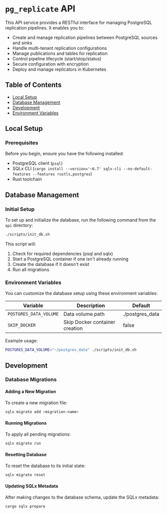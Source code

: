 # `pg_replicate` API

This API service provides a RESTful interface for managing PostgreSQL replication pipelines. It enables you to:

- Create and manage replication pipelines between PostgreSQL sources and sinks
- Handle multi-tenant replication configurations
- Manage publications and tables for replication
- Control pipeline lifecycle (start/stop/status)
- Secure configuration with encryption
- Deploy and manage replicators in Kubernetes

## Table of Contents
- [Local Setup](#local-setup)
- [Database Management](#database-management)
- [Development](#development)
- [Environment Variables](#environment-variables)

## Local Setup

### Prerequisites
Before you begin, ensure you have the following installed:
- PostgreSQL client (`psql`)
- SQLx CLI (`cargo install --version='~0.7' sqlx-cli --no-default-features --features rustls,postgres`)
- Rust toolchain

## Database Management

### Initial Setup
To set up and initialize the database, run the following command from the `api` directory:

```bash
./scripts/init_db.sh
```

This script will:
1. Check for required dependencies (psql and sqlx)
2. Start a PostgreSQL container if one isn't already running
3. Create the database if it doesn't exist
4. Run all migrations

### Environment Variables
You can customize the database setup using these environment variables:

| Variable               | Description                    | Default         |
|------------------------|--------------------------------|-----------------|
| `POSTGRES_DATA_VOLUME` | Data volume path               | ./postgres_data |
| `SKIP_DOCKER`          | Skip Docker container creation | false           |

Example usage:
```bash
POSTGRES_DATA_VOLUME="~/postgres_data" ./scripts/init_db.sh
```

## Development

### Database Migrations

#### Adding a New Migration
To create a new migration file:
```bash
sqlx migrate add <migration-name>
```

#### Running Migrations
To apply all pending migrations:
```bash
sqlx migrate run
```

#### Resetting Database
To reset the database to its initial state:
```bash
sqlx migrate reset
```

#### Updating SQLx Metadata
After making changes to the database schema, update the SQLx metadata:
```bash
cargo sqlx prepare
```